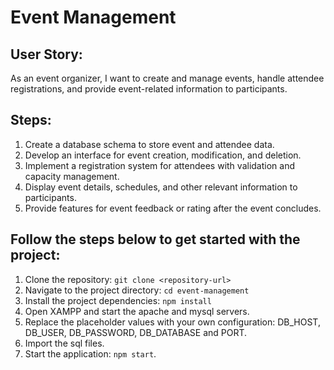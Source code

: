 # Event Management

## User Story: 
As an event organizer, I want to create and manage events, handle attendee registrations, and provide event-related information to participants.

## Steps:

1. Create a database schema to store event and attendee data.
2. Develop an interface for event creation, modification, and deletion.
3. Implement a registration system for attendees with validation and capacity management.
4. Display event details, schedules, and other relevant information to participants.
5. Provide features for event feedback or rating after the event concludes.

## Follow the steps below to get started with the project:

1. Clone the repository: `git clone <repository-url>`
2. Navigate to the project directory: `cd event-management`
3. Install the project dependencies: `npm install`
4. Open XAMPP and start the apache and mysql servers.
5. Replace the placeholder values with your own configuration: DB_HOST, DB_USER, DB_PASSWORD, DB_DATABASE and PORT.
6. Import the sql files.
7. Start the application: `npm start`.
